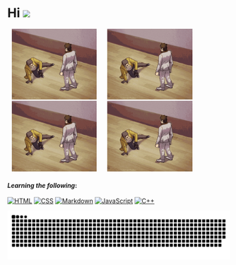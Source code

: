 # Hi <img src="https://media.giphy.com/media/hvRJCLFzcasrR4ia7z/giphy.gif" width="3%" /> 
<p align="left">
  <img height="160" alt="breaking dancing, flares for days" src="./assets/letsgo.gif" hspace="10" />
  <img height="160" alt="breaking dancing, flares for days" src="./assets/letsgo.gif" hspace="10" />
  <img height="160" alt="breaking dancing, flares for days" src="./assets/letsgo.gif" hspace="10" />
  <img height="160" alt="breaking dancing, flares for days" src="./assets/letsgo.gif" hspace="10" />
  
</p>

#### ***Learning the following***:
[![HTML](https://img.shields.io/badge/HTML5-E34F26?logo=html5&logoColor=white)](https://html.com/)
[![CSS](https://img.shields.io/badge/CSS3-1572B6?logo=css3&logoColor=white)](https://www.w3.org/Style/CSS/Overview.en.html)
[![Markdown](https://img.shields.io/badge/Markdown-000000?logo=markdown&logoColor=white)](https://en.wikipedia.org/wiki/Markdown)
[![JavaScript](https://img.shields.io/badge/JavaScript-black?logo=javascript&logoColor=yellow)](https://www.javascript.com/)
[![C++](https://img.shields.io/badge/C++-00599C?logo=c%2B%2B&logoColor=white)](https://en.wikipedia.org/wiki/C%2B%2B) 


  ![Snake animation](https://github.com/thaisramos13/thaisramos13/raw/main/github-contribution-grid-snake.svg)

